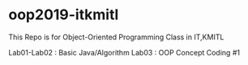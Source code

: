 # oop2019-itkmitl
This Repo is for Object-Oriented Programming Class in IT,KMITL

Lab01-Lab02 : Basic Java/Algorithm
Lab03 : OOP Concept Coding #1
